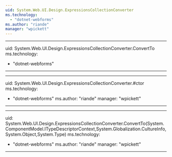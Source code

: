 ```yaml
---
uid: System.Web.UI.Design.ExpressionsCollectionConverter
ms.technology: 
  - "dotnet-webforms"
ms.author: "riande"
manager: "wpickett"
---
```


---
uid: System.Web.UI.Design.ExpressionsCollectionConverter.ConvertTo
ms.technology: 
  - "dotnet-webforms"
---

---
uid: System.Web.UI.Design.ExpressionsCollectionConverter.#ctor
ms.technology: 
  - "dotnet-webforms"
ms.author: "riande"
manager: "wpickett"
---

---
uid: System.Web.UI.Design.ExpressionsCollectionConverter.ConvertTo(System.ComponentModel.ITypeDescriptorContext,System.Globalization.CultureInfo,System.Object,System.Type)
ms.technology: 
  - "dotnet-webforms"
ms.author: "riande"
manager: "wpickett"
---
